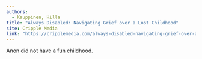```yaml
---
authors:
  - Kauppinen, Hilla
title: "Always Disabled: Navigating Grief over a Lost Childhood"
site: Cripple Media
link: "https://cripplemedia.com/always-disabled-navigating-grief-over-a-lost-childhood"
---
```


Anon did not have a fun childhood.
